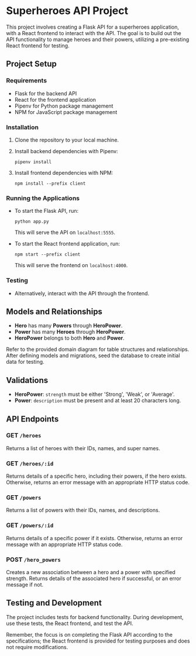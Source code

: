 # Superheroes API Project

This project involves creating a Flask API for a superheroes application, with a React frontend to interact with the API. The goal is to build out the API functionality to manage heroes and their powers, utilizing a pre-existing React frontend for testing.

## Project Setup

### Requirements

- Flask for the backend API
- React for the frontend application
- Pipenv for Python package management
- NPM for JavaScript package management

### Installation

1. Clone the repository to your local machine.

2. Install backend dependencies with Pipenv:
   ```
   pipenv install
   ```
3. Install frontend dependencies with NPM:
   ```
   npm install --prefix client
   ```

### Running the Applications

- To start the Flask API, run:
  ```
  python app.py
  ```
  This will serve the API on `localhost:5555`.

- To start the React frontend application, run:
  ```
  npm start --prefix client
  ```
  This will serve the frontend on `localhost:4000`.

### Testing

- Alternatively, interact with the API through the frontend.

## Models and Relationships

- **Hero** has many **Powers** through **HeroPower**.
- **Power** has many **Heroes** through **HeroPower**.
- **HeroPower** belongs to both **Hero** and **Power**.

Refer to the provided domain diagram for table structures and relationships. After defining models and migrations, seed the database to create initial data for testing.

## Validations

- **HeroPower**: `strength` must be either 'Strong', 'Weak', or 'Average'.
- **Power**: `description` must be present and at least 20 characters long.

## API Endpoints

### GET `/heroes`

Returns a list of heroes with their IDs, names, and super names.

### GET `/heroes/:id`

Returns details of a specific hero, including their powers, if the hero exists. Otherwise, returns an error message with an appropriate HTTP status code.

### GET `/powers`

Returns a list of powers with their IDs, names, and descriptions.

### GET `/powers/:id`

Returns details of a specific power if it exists. Otherwise, returns an error message with an appropriate HTTP status code.

### POST `/hero_powers`

Creates a new association between a hero and a power with specified strength. Returns details of the associated hero if successful, or an error message if not.

## Testing and Development

The project includes tests for backend functionality. During development, use these tests, the React frontend, and test the API. 

Remember, the focus is on completing the Flask API according to the specifications; the React frontend is provided for testing purposes and does not require modifications.
